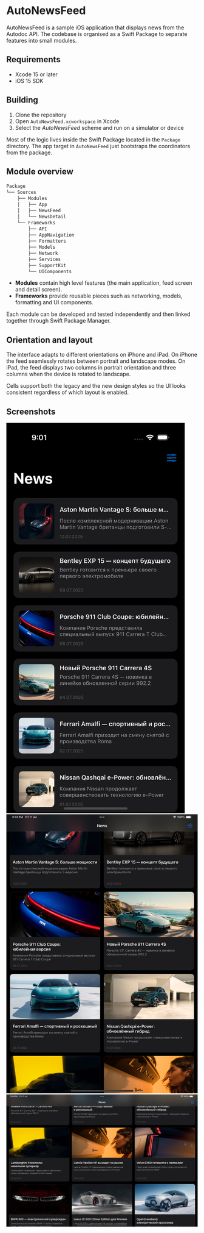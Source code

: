 # AutoNewsFeed

AutoNewsFeed is a sample iOS application that displays news from the Autodoc API. The codebase is organised as a Swift Package to separate features into small modules.

## Requirements
- Xcode 15 or later
- iOS 15 SDK

## Building
1. Clone the repository
2. Open `AutoNewsFeed.xcworkspace` in Xcode
3. Select the *AutoNewsFeed* scheme and run on a simulator or device

Most of the logic lives inside the Swift Package located in the `Package` directory. The app target in `AutoNewsFeed` just bootstraps the coordinators from the package.

## Module overview

```
Package
└── Sources
    ├── Modules
    │   ├── App
    │   ├── NewsFeed
    │   └── NewsDetail
    └── Frameworks
        ├── API
        ├── AppNavigation
        ├── Formatters
        ├── Models
        ├── Network
        ├── Services
        ├── SupportKit
        └── UIComponents
```

- **Modules** contain high level features (the main application, feed screen and detail screen).
- **Frameworks** provide reusable pieces such as networking, models, formatting and UI components.

Each module can be developed and tested independently and then linked together through Swift Package Manager.

## Orientation and layout

The interface adapts to different orientations on iPhone and iPad. On iPhone the feed seamlessly rotates between portrait and landscape modes. On iPad, the feed displays two columns in portrait orientation and three columns when the device is rotated to landscape.

Cells support both the legacy and the new design styles so the UI looks consistent regardless of which layout is enabled.

## Screenshots

<!-- Placeholder images; replace with real screenshots from the simulator -->
![iPhone screenshot placeholder](docs/iphone_placeholder.png)
![iPad portrait placeholder](docs/ipad_portrait_placeholder.png)
![iPad landscape placeholder](docs/ipad_landscape_placeholder.png)

